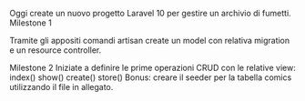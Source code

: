 Oggi create un nuovo progetto Laravel 10 per gestire un archivio di fumetti.
Milestone 1

Tramite gli appositi comandi artisan create un model con relativa migration e un resource controller.

Milestone 2
Iniziate a definire le prime operazioni CRUD con le relative view:
index()
show()
create()
store()
Bonus:
creare il seeder per la tabella comics utilizzando il file in allegato.
